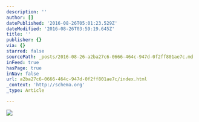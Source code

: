 ```yaml
---
description: ''
author: []
datePublished: '2016-08-26T05:01:23.529Z'
dateModified: '2016-08-26T03:59:19.645Z'
title: ''
publisher: {}
via: {}
starred: false
sourcePath: _posts/2016-08-26-a2ba27c6-0666-464c-947d-0f2ff801ae7c.md
inFeed: true
hasPage: true
inNav: false
url: a2ba27c6-0666-464c-947d-0f2ff801ae7c/index.html
_context: 'http://schema.org'
_type: Article

---
```

![](https://the-grid-user-content.s3-us-west-2.amazonaws.com/4db7c7d9-ea94-4e6f-97ca-f1f61a1996b4.png)